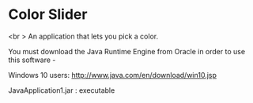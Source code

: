 # Color Slider

<br \> An application that lets you pick a color.

You must download the Java Runtime Engine from Oracle in order to use this software -

Windows 10 users: http://www.java.com/en/download/win10.jsp

 JavaApplication1.jar : executable
